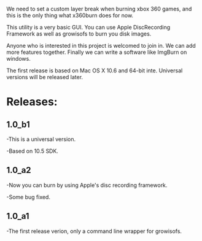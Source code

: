 We need to set a custom layer break when burning xbox 360 games, and this is the only thing what x360burn does for now.

This utility is a very basic GUI. You can use Apple DiscRecording Framework as well as growisofs to burn you disk images.

Anyone who is interested in this project is welcomed to join in. We can add more features together. Finally we can write a software like ImgBurn on windows.

The first release is based on Mac OS X 10.6 and 64-bit inte. Universal versions will be released later.

# Releases: #

## 1.0\_b1 ##

-This is a universal version.

-Based on 10.5 SDK.

## 1.0\_a2 ##

-Now you can burn by using Apple's disc recording framework.

-Some bug fixed.

## 1.0\_a1 ##

-The first release verion, only a command line wrapper for growisofs.